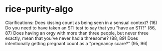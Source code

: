 # rice-purity-algo

Clarifications:
Does kissing count as being seen in a sensual context? (16)
Do you need to have taken an STI test to say that you "have an STI?" (86, 87)
Does having an orgy with more than three people, but never three exactly, mean that you've never had a threesome? (88, 89)
Does intentionally getting pregnant count as a "pregnancy scare?" (95, 96)